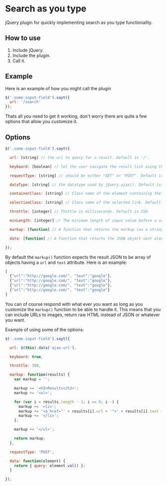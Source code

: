 # Search as you type

jQuery plugin for quickly implementing search as you type functionality.

## How to use

1. Include jQuery.
2. Include the plugin.
3. Call it.

## Example

Here is an example of how you might call the plugin

```javascript
$('.some-input-field').sayt({
  url: '/search'
});
```

Thats all you need to get it working, don't worry there are quite a few options that allow you customize it.

## Options

```javascript
$('.some-input-field').sayt({

  url: [string] // the url to query for a result. Default is '/'.

  keyboard: [boolean] // let the user navigate the result list using the keyboard. Default is false.

  requestType: [string] // should be either "GET" or "POST". Default is "GET".

  dataType: [string] // the datatype used by jQuery.ajax(). Default is "json".

  containerClass: [string] // Class name of the element containing the results. If nothing is set then a div after the input with an `.ajax-results` class will be created.

  selectionClass: [string] // Class name of the selected link. Default is 'selection'.

  throttle: [integer] // Thottle in milliseconds. Default is 250.

  minLength: [integer] // The minimum length of input value before a search is made. Default is 3.

  markup: [function] // A function that returns the markup (as a string) of the search results. This function gets called with one argument, the json result after making the ajax request. Default is an unordered list with links.

  data: [function] // A function that returns the JSON object sent along with the request. It gets the element passed as argument. Default is { query: <input value> }

});
```

By default the `markup()` function expects the result JSON to be array of objects having a `url` and `text` attribute. Here is an example:

```javascript
[
  {"url":"http://google.com/", "text":"google"},
  {"url":"http://google.com/", "text":"google"},
  {"url":"http://google.com/", "text":"google"},
  {"url":"http://google.com/", "text":"google"}
]
```

You can of course respond with what ever you want as long as you customize the `markup()` function to be able to handle it. This means that you can include URLs to images, return raw HTML instead of JSON or whatever you want.

Example of using some of the options:

```javascript
$('.some-input-field').sayt({

  url: $(this).data('ajax-url'),

  keyboard: true,

  throttle: 300,

  markup: function(results) {
    var markup = '';

    markup += '<h3>Results</h3>';
    markup += '<ul>';

    for (var i = results.length - 1; i >= 0; i--) {
      markup += '<li>';
      markup += '<a href="' + results[i].url + '">' + results[i].text + '</a>';
      markup += '</li>';
    };

    markup += '</ul>';

    return markup;
  },

  requestType: 'POST',

  data: function(element) {
    return { query: element.val() };
  }

});
```
